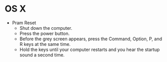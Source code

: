 # OS X

- Pram Reset
	- Shut down the computer.
	- Press the power button.
	- Before the grey screen appears, press the Command, Option, P, and R keys at the same time.
	- Hold the keys until your computer restarts and you hear the startup sound a second time.
